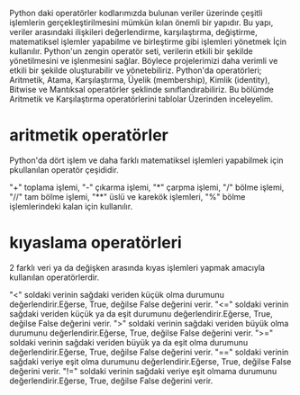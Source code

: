 Python daki operatörler kodlarımızda bulunan veriler üzerinde çeşitli işlemlerin gerçekleştirilmesini mümkün kılan önemli bir yapıdır. Bu yapı, veriler arasındaki ilişkileri değerlendirme, karşılaştırma, değiştirme, matematiksel işlemler yapabilme ve birleştirme gibi işlemleri yönetmek İçin kullanılır. Python'un zengin operatör seti, verilerin etkili bir şekilde yönetilmesini ve işlenmesini sağlar. Böylece projelerimizi daha verimli ve etkili bir şekilde oluşturabilir ve yönetebiliriz. Python'da operatörleri; Aritmetik, Atama, Karşılaştırma, Üyelik (membership), Kimlik (identity), Bitwise ve Mantıksal operatörler şeklinde sınıflandırabiliriz. Bu bölümde Aritmetik ve Karşılaştırma operatörlerini tablolar Üzerinden inceleyelim.
# aritmetik operatörler
Python'da dört işlem ve daha farklı matematiksel işlemleri yapabilmek için pkullanılan operatör çeşididir.

"+" toplama işlemi,
"-" çıkarma işlemi,
"*" çarpma işlemi,
"/" bölme işlemi,
"//" tam bölme işlemi,
"**" üslü ve karekök işlemleri,
"%" bölme işlemlerindeki kalan için kullanılır.

# kıyaslama operatörleri
2 farklı veri ya da değişken arasında kıyas işlemleri yapmak amacıyla kullanılan operatörlerdir.

"<" soldaki verinin sağdaki veriden küçük olma durumunu değerlendirir.Eğerse, True, değilse False değerini verir.
"<=" soldaki verinin sağdaki veriden küçük ya da eşit durumunu değerlendirir.Eğerse, True, değilse False değerini verir.
">" soldaki verinin sağdaki veriden büyük olma durumunu değerlendirir.Eğerse, True, değilse False değerini verir.
">=" soldaki verinin sağdaki veriden büyük ya da eşit olma durumunu değerlendirir.Eğerse, True, değilse False değerini verir.
"==" soldaki verinin sağdaki veriye eşit olma durumunu değerlendirir.Eğerse, True, değilse False değerini verir.
"!=" soldaki verinin sağdaki veriye eşit olmama durumunu değerlendirir.Eğerse, True, değilse False değerini verir.
